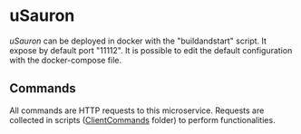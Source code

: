 # uSauron

*uSauron* can be deployed in docker with the "buildandstart" script. It expose by default port "11112". It is possible to edit the default configuration with the docker-compose file. 

## Commands

All commands are HTTP requests to this microservice. Requests are collected in scripts ([ClientCommands](https://github.com/MacroHive-ISSRE2022/Submission_ISSRE2022/blob/main/uSauron/ClientCommands) folder) to perform functionalities.
